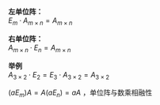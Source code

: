 **左单位阵：**  
$E_m\cdot A_{m\times n}  
=A_{m\times n}$  
  
**右单位阵：**  
$A_{m\times n}\cdot E_n=A_{m\times n}$  
  
**举例**  
$A_{3\times2}\cdot E_2=E_3\cdot A_{3\times2}  
=A_{3\times2}$  
  
$(aE_m)A=A(aE_n)=aA$ ，单位阵与数乘相融性  
